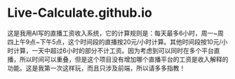# Live-Calculate.github.io
这是我用AI写的直播工资收入系统，它的计算规则是：每天最多6小时，周一~周四上午9点~下午5点，这个时间段的直播按20元/小时计算。其他时间段按10元/小时计算，一天中超过6小时的部分不计工资。因为考虑到可以同时在多个平台直播，所以时间可以重叠，但是这个项目没有增加哪个直播平台的工资是收入解释的功能。这是我第一次这样玩，而且只涉及前端，所以请多多指教！
